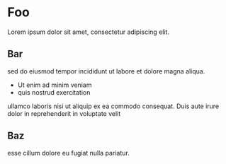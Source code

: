# Foo

Lorem ipsum dolor sit amet, consectetur adipiscing elit.

## Bar

sed do eiusmod tempor incididunt ut labore et dolore magna
aliqua.

- Ut enim ad minim veniam
- quis nostrud exercitation

<!-- BEGIN_TF_DOCS -->
ullamco laboris nisi ut aliquip ex ea commodo consequat.
Duis aute irure dolor in reprehenderit in voluptate velit
<!-- END_TF_DOCS -->

## Baz

esse cillum dolore eu fugiat nulla pariatur.
